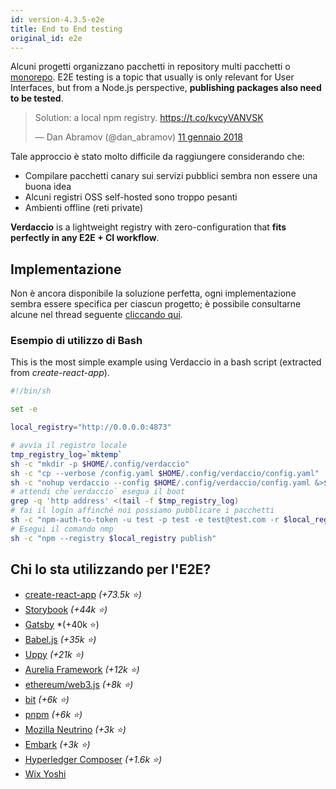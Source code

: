 ```yaml
---
id: version-4.3.5-e2e
title: End to End testing
original_id: e2e
---
```


Alcuni progetti organizzano pacchetti in repository multi pacchetti o [monorepo](https://github.com/babel/babel/blob/master/doc/design/monorepo.md). E2E testing is a topic that usually is only relevant for User Interfaces, but from a Node.js perspective, **publishing packages also need to be tested**.

<blockquote class="twitter-tweet" data-lang="en"><p lang="en" dir="ltr">Solution: a local npm registry. <a href="https://t.co/kvcyVANVSK">https://t.co/kvcyVANVSK</a></p>&mdash; Dan Abramov (@dan_abramov) <a href="https://twitter.com/dan_abramov/status/951427674844680192?ref_src=twsrc%5Etfw">11 gennaio 2018</a></blockquote>
<script async src="https://platform.twitter.com/widgets.js" charset="utf-8"></script>

Tale approccio è stato molto difficile da raggiungere considerando che:

* Compilare pacchetti canary sui servizi pubblici sembra non essere una buona idea
* Alcuni registri OSS self-hosted sono troppo pesanti
* Ambienti offline (reti private)

**Verdaccio** is a lightweight registry with zero-configuration that **fits perfectly in any E2E + CI workflow**.

## Implementazione

Non è ancora disponibile la soluzione perfetta, ogni implementazione sembra essere specifica per ciascun progetto; è possibile consultarne alcune nel thread seguente [cliccando qui](https://stackoverflow.com/a/50222427/308341).

### Esempio di utilizzo di Bash

This is the most simple example using Verdaccio in a bash script (extracted from *create-react-app*).

```bash
#!/bin/sh

set -e

local_registry="http://0.0.0.0:4873"

# avvia il registro locale
tmp_registry_log=`mktemp`
sh -c "mkdir -p $HOME/.config/verdaccio"
sh -c "cp --verbose /config.yaml $HOME/.config/verdaccio/config.yaml"
sh -c "nohup verdaccio --config $HOME/.config/verdaccio/config.yaml &>$tmp_registry_log &"
# attendi che`verdaccio` esegua il boot
grep -q 'http address' <(tail -f $tmp_registry_log)
# fai il login affinché noi possiamo pubblicare i pacchetti 
sh -c "npm-auth-to-token -u test -p test -e test@test.com -r $local_registry"
# Esegui il comando nmp 
sh -c "npm --registry $local_registry publish"
```


## Chi lo sta utilizzando per l'E2E?

* [create-react-app](https://github.com/facebook/create-react-app/blob/master/CONTRIBUTING.md#contributing-to-e2e-end-to-end-tests) *(+73.5k ⭐️)*
* [Storybook](https://github.com/storybooks/storybook) *(+44k ⭐️)*
* [Gatsby](https://github.com/gatsbyjs/gatsby) *(+40k ⭐️)
* [Babel.js](https://github.com/babel/babel) *(+35k ⭐️)*
* [Uppy](https://github.com/transloadit/uppy) *(+21k ⭐️)*
* [Aurelia Framework](https://github.com/aurelia) *(+12k ⭐️)*
* [ethereum/web3.js](https://github.com/ethereum/web3.js) *(+8k ⭐️)*
* [bit](https://github.com/teambit/bit) *(+6k ⭐️)*
* [pnpm](https://github.com/pnpm/pnpm) *(+6k ⭐️)*
* [Mozilla Neutrino](https://github.com/neutrinojs/neutrino) *(+3k ⭐️)*
* [Embark](https://embark.status.im/) *(+3k ⭐️)*
* [Hyperledger Composer](https://github.com/hyperledger/composer) *(+1.6k ⭐️)*
* [Wix Yoshi](https://github.com/wix/yoshi)







